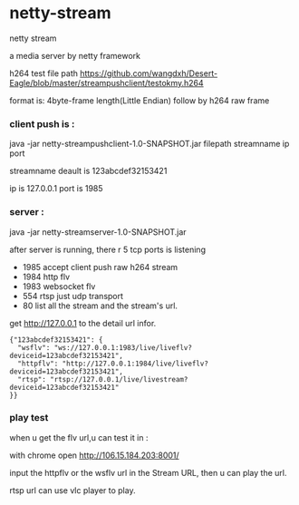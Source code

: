 # netty-stream
netty stream 

a media server by netty framework

h264 test file path
https://github.com/wangdxh/Desert-Eagle/blob/master/streampushclient/testokmy.h264

format is: 4byte-frame length(Little Endian) follow by h264 raw frame


### client push is :
java -jar netty-streampushclient-1.0-SNAPSHOT.jar filepath streamname ip port

streamname deault is 123abcdef32153421

ip is 127.0.0.1 port is 1985

### server :
java -jar netty-streamserver-1.0-SNAPSHOT.jar

after server is running, there r 5 tcp ports is listening

* 1985 accept client push raw h264 stream
* 1984 http flv
* 1983 websocket flv
* 554  rtsp just udp transport
* 80   list all the stream and the stream's url.

get http://127.0.0.1 to the detail url infor.
```
{"123abcdef32153421": {
  "wsflv": "ws://127.0.0.1:1983/live/liveflv?deviceid=123abcdef32153421",
  "httpflv": "http://127.0.0.1:1984/live/liveflv?deviceid=123abcdef32153421",
  "rtsp": "rtsp://127.0.0.1/live/livestream?deviceid=123abcdef32153421"
}}
```
### play test

when u get the flv url,u can test it in :

with chrome open http://106.15.184.203:8001/

input the httpflv or the wsflv url in the Stream URL, then u can play the url.

rtsp url can use vlc player to play.



